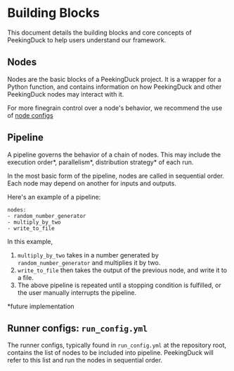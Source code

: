 # Building Blocks

This document details the building blocks and core concepts of PeekingDuck to help users understand our framework.

## Nodes
Nodes are the basic blocks of a PeekingDuck project. It is a wrapper for a Python function, and contains information on how PeekingDuck and other PeekingDuck nodes may interact with it.

For more finegrain control over a node's behavior, we recommend the use of [node configs](./guide_custom_nodes.md#step-4b-configure-your-nodes)

## Pipeline
A pipeline governs the behavior of a chain of nodes. This may include the execution order*, parallelism*, distribution strategy* of each run.

In the most basic form of the pipeline, nodes are called in sequential order. Each node may depend on another for inputs and outputs.

Here's an example of a pipeline:
```
nodes:
- random_number_generator
- multiply_by_two
- write_to_file

```
In this example,

1. `multiply_by_two` takes in a number generated by `random_number_generator` and multiplies it by two.
2. `write_to_file` then takes the output of the previous node, and write it to a file.
3. The above pipeline is repeated until a stopping condition is fulfilled, or the user manually interrupts the pipeline.


*future implementation

## Runner configs: `run_config.yml`

The runner configs, typically found in `run_config.yml` at the repository root, contains the list of nodes to be included into pipeline. PeekingDuck will refer to this list and run the nodes in sequential order.

